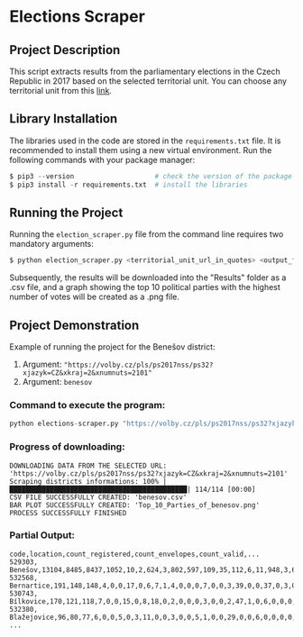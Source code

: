 # Elections Scraper

## Project Description
This script extracts results from the parliamentary elections in the Czech Republic
in 2017 based on the selected territorial unit. You can choose any territorial unit
from this [link](https://volby.cz/pls/ps2017nss/ps3?xjazyk=CZ).

## Library Installation
The libraries used in the code are stored in the `requirements.txt` file.
It is recommended to install them using a new virtual environment.
Run the following commands with your package manager:

```python
$ pip3 --version                    # check the version of the package manager
$ pip3 install -r requirements.txt  # install the libraries
```

## Running the Project
Running the `election_scraper.py` file from the command line requires two mandatory arguments:

```python
$ python election_scraper.py <territorial_unit_url_in_quotes> <output_file_name>
```

Subsequently, the results will be downloaded into the "Results" folder as a .csv file, and a graph showing
the top 10 political parties with the highest number of votes will be created as a .png file.

## Project Demonstration
Example of running the project for the Benešov district:
1. Argument: `"https://volby.cz/pls/ps2017nss/ps32?xjazyk=CZ&xkraj=2&xnumnuts=2101"`
2. Argument: `benesov`


### Command to execute the program:
```python
python elections-scraper.py "https://volby.cz/pls/ps2017nss/ps32?xjazyk=CZ&xkraj=2&xnumnuts=2101" benesov
```

### Progress of downloading:
```
DOWNLOADING DATA FROM THE SELECTED URL: 'https://volby.cz/pls/ps2017nss/ps32?xjazyk=CZ&xkraj=2&xnumnuts=2101'
Scraping districts informations: 100% |████████████████████████████████████████████| 114/114 [00:00]
CSV FILE SUCCESSFULLY CREATED: 'benesov.csv'
BAR PLOT SUCCESSFULLY CREATED: 'Top_10_Parties_of_benesov.png'
PROCESS SUCCESSFULLY FINISHED
```

### Partial Output:
```
code,location,count_registered,count_envelopes,count_valid,...
529303, Benešov,13104,8485,8437,1052,10,2,624,3,802,597,109,35,112,6,11,948,3,6,414,2577,3,21,314,5,58,17,16,682,10
532568, Bernartice,191,148,148,4,0,0,17,0,6,7,1,4,0,0,0,7,0,0,3,39,0,0,37,0,3,0,0,20,0
530743, Bílkovice,170,121,118,7,0,0,15,0,8,18,0,2,0,0,0,3,0,0,2,47,1,0,6,0,0,0,0,9,0
532380, Blažejovice,96,80,77,6,0,0,5,0,3,11,0,0,3,0,0,5,1,0,0,29,0,0,6,0,0,0,0,8,0
...
```